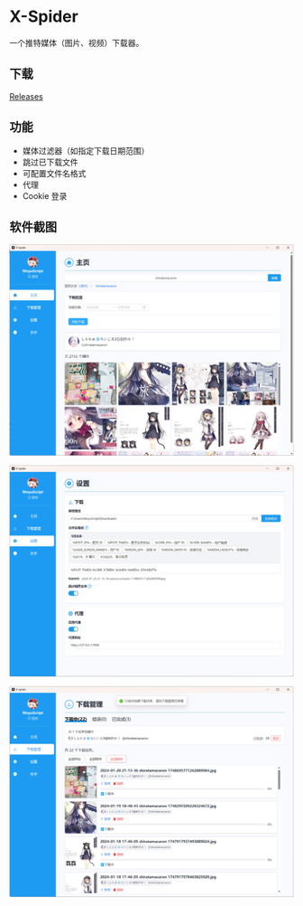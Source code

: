 # X-Spider

一个推特媒体（图片、视频）下载器。

## 下载

[Releases](https://github.com/MoyuScript/x-spider/releases)

## 功能

- 媒体过滤器（如指定下载日期范围）
- 跳过已下载文件
- 可配置文件名格式
- 代理
- Cookie 登录

## 软件截图

![screenshot-homepage](./assets/screenshot-homepage.jpg)

![screenshot-settings](./assets/screenshot-settings.jpg)

![screenshot-downloading](./assets/screenshot-downloading.jpg)
